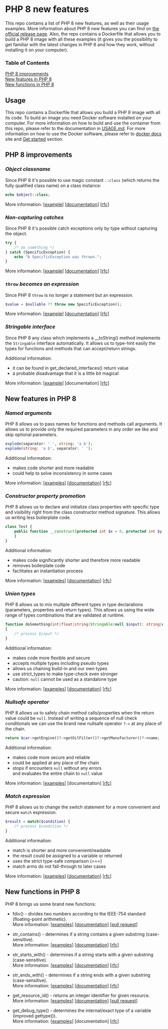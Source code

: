 # PHP 8 new features

This repo contains a list of PHP 8 new features, as well as their usage examples. More information about PHP 8
new features you can find on [the official release page](https://www.php.net/releases/8.0/en.php). Also, the repo
contains a Dockerfile that allows you to build a PHP 8 image with all these examples (it gives you the possibility
to get familiar with the latest changes in PHP 8 and how they work, without installing it on your computer). 

### Table of Contents  
[PHP 8 improvements](#php-8-improvements)  
[New features in PHP 8](#new-features-in-php-8)  
[New functions in PHP 8](#new-functions-in-php-8)

## Usage

This repo contains a Dockerfile that allows you build a PHP 8 image with all its code. To build an image you need
Docker software installed on your computer. For more information on how to build and use the container from this repo,
please refer to the documentation in [USAGE.md](USAGE.md). For more information on how to use the Docker software,
please refer to [docker docs](https://docs.docker.com) site and [Get started](https://docs.docker.com/get-started/) section.   

## PHP 8 improvements

### *Object classname*
Since PHP 8 it's possible to use magic constant `::class` (which returns the fully qualified class name) on a class instance:
```php
echo $object::class;
```
More information:
[[example](src/improvements/object-classname.php)]
[[documentation](https://www.php.net/manual/en/language.constants.predefined.php)]
[[rfc](https://wiki.php.net/rfc/class_name_literal_on_object)]


### *Non-capturing catches*
Since PHP 8 it's possible catch exceptions only by type without capturing the object.
```php
try {
    /* do something */
} catch (SpecificException) {
    echo "A SpecificException was thrown.";
}
```  
More information:
[[example](src/improvements/non-capturing-catches.php)]
[[documentation](https://www.php.net/manual/en/language.exceptions.php)]
[[rfc](https://wiki.php.net/rfc/non-capturing_catches)]


### *`throw` becomes an expression*
Since PHP 8 `throw` is no longer a statement but an expression.
```php
$value = $nullable ?? throw new SpecificException();
```
More information:
[[example](src/improvements/throw-expression.php)]
[[documentation](https://www.php.net/manual/en/language.exceptions.php)]
[[rfc](https://wiki.php.net/rfc/throw_expression)]


### *Stringable interface*
Since PHP 8 any class which implements a __toString() method implements the `Stringable` interface automatically.
It allows us to type-hint easily the types for functions and methods that can accept/return strings.

Additional information:
- it can be found in get_declared_interfaces() return value
- a probable disadvantage that it is a little bit magical

More information:
[[example](src/improvements/stringable-interface.php)]
[documentation]
[[rfc](https://wiki.php.net/rfc/stringable)]


## New features in PHP 8

### *Named arguments*
PHP 8 allows us to pass names for functions and methods call arguments. It allows us to provide only the
required parameters in any order we like and skip optional parameters.  
```php
explode(separator: ' ', string: 'a b');
explode(string: 'a b', separator: ' ');
```
Additional information:
- makes code shorter and more readable
- could help to solve inconsistency in some cases

More information:
[[examples](src/new-features/named-arguments)]
[[documentation](https://www.php.net/manual/en/functions.arguments.php)]
[[rfc](https://wiki.php.net/rfc/named_params)]


### *Constructor property promotion*
PHP 8 allows us to declare and initialize class properties with specific type and visibility right from the class
constructor method signature. This allows us writing less boilerplate code.   
```php
class Test {
    public function __construct(protected int $x = 0, protected int $y = 0) {
    }
}
```
Additional information:
- makes code significantly shorter and therefore more readable
- removes boilerplate code
- facilitates an instantiation process

More information:
[[examples](src/new-features/property-promotion)]
[[documentation](https://www.php.net/manual/en/language.oop5.decon.php#language.oop5.decon.constructor.promotion)]
[[rfc](https://wiki.php.net/rfc/constructor_promotion)]


### *Union types*
PHP 8 allows us to mix multiple different types in type declarations (parameters, properties and return types).
This allows us using the wide range of types combinations that are validated at runtime.
```php
function doSomething(int|float|string|Stringable|null $input): string|null
{
    /* process $input */
}
```
Additional information:
- makes code more flexible and secure
- accepts multiple types including pseudo types
- allows us chaining build-in and our own types
- use strict_types to make type-check even stronger
- caution: `null` cannot be used as a standalone type

More information:
[[examples](src/new-features/union-types)]
[[documentation](https://www.php.net/manual/en/language.types.declarations.php#language.types.declarations.union)]
[[rfc](https://wiki.php.net/rfc/union_types_v2)]


### *Nullsafe operator*
PHP 8 allows us to safely chain method calls/properties when the return value could be `null`. Instead of writing 
a sequence of null check conditionals we can use the brand new nullsafe operator `?->` at any place of the chain.
```php
return $car->getEngine()?->getOilFilter()?->getManufacturer()?->name;
```
Additional information:
- makes code more secure and reliable
- could be applied at any place of the chain
- stops if encounters `null` without any errors  
and evaluates the entire chain to `null` value

More information:
[[examples](src/new-features/nullsafe-operator)]
[documentation]
[[rfc](https://wiki.php.net/rfc/nullsafe_operator)]


### *Match expression*
PHP 8 allows us to change the switch statement for a more convenient and secure `match` expression.   
```php
$result = match($condition) {
    /* process $condition */
}
```
Additional information:
- match is shorter and more convenient/readable
- the result could be assigned to a variable or returned
- uses the strict type-safe comparison (===)
- match arms do not fall-through to later cases

More information:
[[examples](src/new-features/match-expression)]
[[documentation](https://www.php.net/manual/en/control-structures.match.php)]
[[rfc](https://wiki.php.net/rfc/match_expression_v2)]


## New functions in PHP 8

PHP 8 brings us some brand new functions:

- fdiv() - divides two numbers according to the IEEE-754 standard (floating-point arithmetic).  
More information:
[[examples](src/new-functions/fdiv/)]
[[documentation]](https://www.php.net/manual/en/function.fdiv.php)
[[pull request](https://github.com/php/php-src/pull/4769)]

- str_contains() - determines if a string contains a given substring (case-sensitive).  
More information:
[[examples](src/new-functions/str_functions/)]
[[documentation](https://www.php.net/manual/en/function.str-contains.php)]
[[rfc](https://wiki.php.net/rfc/str_contains)]

- str_starts_with() - determines if a string starts with a given substring (case-sensitive).  
More information:
[[examples](src/new-functions/str_functions/)]
[[documentation](https://www.php.net/manual/en/function.str-starts-with.php)]
[[rfc](https://wiki.php.net/rfc/add_str_starts_with_and_ends_with_functions)]

- str_ends_with() - determines if a string ends with a given substring (case-sensitive).  
More information:
[[examples](src/new-functions/str_functions/)]
[[documentation](https://www.php.net/manual/en/function.str-ends-with.php)]
[[rfc](https://wiki.php.net/rfc/add_str_starts_with_and_ends_with_functions)]

- get_resource_id() - returns an integer identifier for given resource.  
More information:
[[examples](src/new-functions/get_resource_id/)]
[[documentation](https://www.php.net/manual/en/function.get-resource-id.php)]
[[pull request](https://github.com/php/php-src/pull/5427)]

- get_debug_type() - determines the internal/exact type of a variable (improved gettype()).  
More information:
[[examples](src/new-functions/get_debug_type/)]
[documentation]
[[rfc](https://wiki.php.net/rfc/get_debug_type)]

